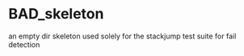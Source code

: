 BAD_skeleton
============

an empty dir skeleton used solely for the stackjump test suite for fail detection
